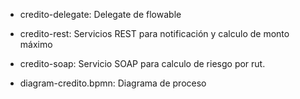 * credito-delegate: Delegate de flowable
* credito-rest: Servicios REST para notificación y calculo de monto máximo
* credito-soap: Servicio SOAP para calculo de riesgo por rut.

* diagram-credito.bpmn: Diagrama de proceso
